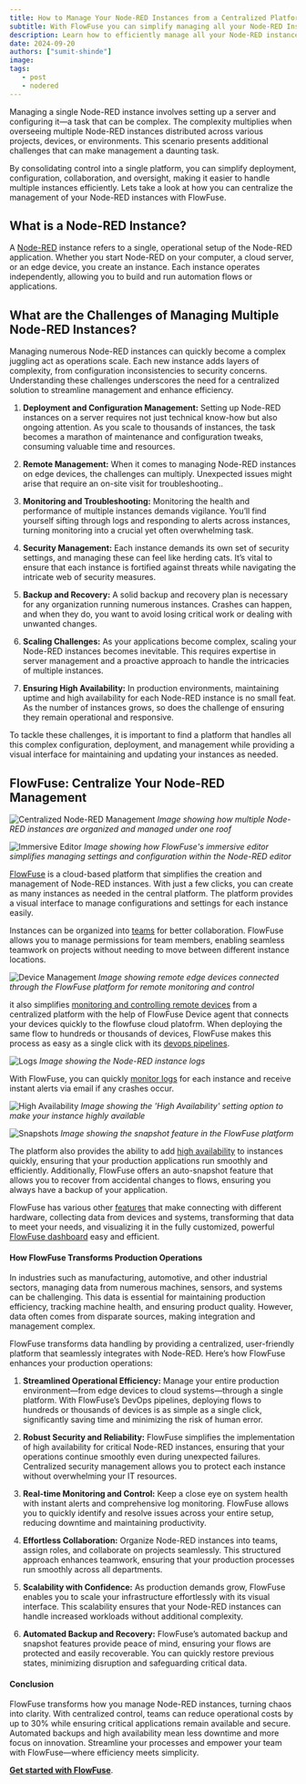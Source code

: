 ```yaml
---
title: How to Manage Your Node-RED Instances from a Centralized Platform
subtitle: With FlowFuse you can simplify managing all your Node-RED Instances
description: Learn how to efficiently manage all your Node-RED instances from a single location with FlowFuse to streamline operations.
date: 2024-09-20
authors: ["sumit-shinde"]
image: 
tags:
   - post
   - nodered
---
```


Managing a single Node-RED instance involves setting up a server and configuring it—a task that can be complex. The complexity multiplies when overseeing multiple Node-RED instances distributed across various projects, devices, or environments. This scenario presents additional challenges that can make management a daunting task.

<!--more-->

By consolidating control into a single platform, you can simplify deployment, configuration, collaboration, and oversight, making it easier to handle multiple instances efficiently. Lets take a look at how you can centralize the management of your Node-RED instances with FlowFuse. 

## What is a Node-RED Instance?

A [Node-RED](/node-red/) instance refers to a single, operational setup of the Node-RED application. Whether you start Node-RED on your computer, a cloud server, or an edge device, you create an instance. Each instance operates independently, allowing you to build and run automation flows or applications.

## What are the Challenges of Managing Multiple Node-RED Instances?

Managing numerous Node-RED instances can quickly become a complex juggling act as operations scale. Each new instance adds layers of complexity, from configuration inconsistencies to security concerns. Understanding these challenges underscores the need for a centralized solution to streamline management and enhance efficiency.

1. **Deployment and Configuration Management:** Setting up Node-RED instances on a server requires not just technical know-how but also ongoing attention. As you scale to thousands of instances, the task becomes a marathon of maintenance and configuration tweaks, consuming valuable time and resources.

2. **Remote Management:** When it comes to managing Node-RED instances on edge devices, the challenges can multiply. Unexpected issues might arise that require an on-site visit for troubleshooting..

3. **Monitoring and Troubleshooting:** Monitoring the health and performance of multiple instances demands vigilance. You’ll find yourself sifting through logs and responding to alerts across instances, turning monitoring into a crucial yet often overwhelming task.

4. **Security Management:** Each instance demands its own set of security settings, and managing these can feel like herding cats. It’s vital to ensure that each instance is fortified against threats while navigating the intricate web of security measures.

5. **Backup and Recovery:** A solid backup and recovery plan is necessary for any organization running numerous instances. Crashes can happen, and when they do, you want to avoid losing critical work or dealing with unwanted changes.

6. **Scaling Challenges:** As your applications become complex, scaling your Node-RED instances becomes inevitable. This requires expertise in server management and a proactive approach to handle the intricacies of multiple instances.

7. **Ensuring High Availability:** In production environments, maintaining uptime and high availability for each Node-RED instance is no small feat. As the number of instances grows, so does the challenge of ensuring they remain operational and responsive.

To tackle these challenges, it is important to find a platform that handles all this complex configuration, deployment, and management while providing a visual interface for maintaining and updating your instances as needed.

## FlowFuse: Centralize Your Node-RED Management

![Centralized Node-RED Management](./images/instances.png)
_Image showing how multiple Node-RED instances are organized and managed under one roof_

![Immersive Editor](./images/imersive-editor.png)
_Image showing how FlowFuse's immersive editor simplifies managing settings and configuration within the Node-RED editor_

[FlowFuse](/) is a cloud-based platform that simplifies the creation and management of Node-RED instances. With just a few clicks, you can create as many instances as needed in the central platform. The platform provides a visual interface to manage configurations and settings for each instance easily. 

Instances can be organized into [teams](/docs/user/team/#teams) for better collaboration. FlowFuse allows you to manage permissions for team members, enabling seamless teamwork on projects without needing to move between different instance locations.

![Device Management](./images/devices.png)
_Image showing remote edge devices connected through the FlowFuse platform for remote monitoring and control_

it also simplifies [monitoring and controlling remote devices](/solutions/device-management/) from a centralized platform with the help of FlowFuse Device agent that connects your devices quickly to the flowfuse cloud platofrm. When deploying the same flow to hundreds or thousands of devices, FlowFuse makes this process as easy as a single click with its [devops pipelines](/docs/user/devops-pipelines/#devops-pipelines).

![Logs](./images/log.png)
_Image showing the Node-RED instance logs_

With FlowFuse, you can quickly [monitor logs](/docs/user/logs/#logs) for each instance and receive instant alerts via email if any crashes occur. 

![High Availability](./images/high-availablity.png)
_Image showing the 'High Availability' setting option to make your instance highly available_

![Snapshots](./images/snapshots.png)
_Image showing the snapshot feature in the FlowFuse platform_

The platform also provides the ability to add [high availability](/docs/user/high-availability/) to instances quickly, ensuring that your production applications run smoothly and efficiently. Additionally, FlowFuse offers an auto-snapshot feature that allows you to recover from accidental changes to flows, ensuring you always have a backup of your application.

FlowFuse has various other [features](/product/features/) that make connecting with different hardware, collecting data from devices and systems, transforming that data to meet your needs, and visualizing it in the fully customized, powerful [FlowFuse dashboard](https://dashboard.flowfuse.com/) easy and efficient.

#### How FlowFuse Transforms Production Operations

In industries such as manufacturing, automotive, and other industrial sectors, managing data from numerous machines, sensors, and systems can be challenging. This data is essential for maintaining production efficiency, tracking machine health, and ensuring product quality. However, data often comes from disparate sources, making integration and management complex.

FlowFuse transforms data handling by providing a centralized, user-friendly platform that seamlessly integrates with Node-RED. Here’s how FlowFuse enhances your production operations:

1. **Streamlined Operational Efficiency:** Manage your entire production environment—from edge devices to cloud systems—through a single platform. With FlowFuse’s DevOps pipelines, deploying flows to hundreds or thousands of devices is as simple as a single click, significantly saving time and minimizing the risk of human error.

2. **Robust Security and Reliability:** FlowFuse simplifies the implementation of high availability for critical Node-RED instances, ensuring that your operations continue smoothly even during unexpected failures. Centralized security management allows you to protect each instance without overwhelming your IT resources.

3. **Real-time Monitoring and Control:** Keep a close eye on system health with instant alerts and comprehensive log monitoring. FlowFuse allows you to quickly identify and resolve issues across your entire setup, reducing downtime and maintaining productivity.

4. **Effortless Collaboration:** Organize Node-RED instances into teams, assign roles, and collaborate on projects seamlessly. This structured approach enhances teamwork, ensuring that your production processes run smoothly across all departments.

5. **Scalability with Confidence:** As production demands grow, FlowFuse enables you to scale your infrastructure effortlessly with its visual interface. This scalability ensures that your Node-RED instances can handle increased workloads without additional complexity.

6. **Automated Backup and Recovery:** FlowFuse’s automated backup and snapshot features provide peace of mind, ensuring your flows are protected and easily recoverable. You can quickly restore previous states, minimizing disruption and safeguarding critical data.

#### Conclusion

FlowFuse transforms how you manage Node-RED instances, turning chaos into clarity. With centralized control, teams can reduce operational costs by up to 30% while ensuring critical applications remain available and secure. Automated backups and high availability mean less downtime and more focus on innovation. Streamline your processes and empower your team with FlowFuse—where efficiency meets simplicity.

[**Get started with FlowFuse**](https://app.flowfuse.com/account/create/).
